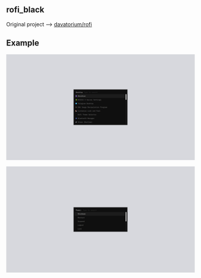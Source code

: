 ## rofi_black

Original project --> [davatorium/rofi](https://github.com/davatorium/rofi)

## Example

![Example](https://github.com/withnix/rofi_black/blob/main/files/images/prev1.png)


![Example](https://github.com/withnix/rofi_black/blob/main/files/images/prev2.png)
